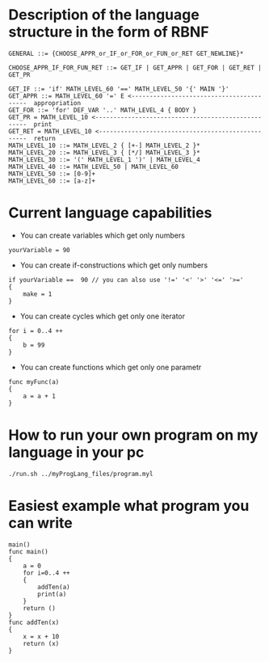 # Description of the language structure in the form of RBNF
```
GENERAL ::= {CHOOSE_APPR_or_IF_or_FOR_or_FUN_or_RET GET_NEWLINE}*

CHOOSE_APPR_IF_FOR_FUN_RET ::= GET_IF | GET_APPR | GET_FOR | GET_RET | GET_PR 

GET_IF ::= 'if' MATH_LEVEL_60 '==' MATH_LEVEL_50 '{' MAIN '}'
GET_APPR ::= MATH_LEVEL_60 '=' E <-----------------------------------------  appropriation
GET_FOR ::= 'for' DEF_VAR '..' MATH_LEVEL_4 { BODY } 
GET_PR = MATH_LEVEL_10 <---------------------------------------------------  print
GET_RET = MATH_LEVEL_10 <--------------------------------------------------  return
MATH_LEVEL_10 ::= MATH_LEVEL_2 { [+-] MATH_LEVEL_2 }*
MATH_LEVEL_20 ::= MATH_LEVEL_3 { [*/] MATH_LEVEL_3 }*
MATH_LEVEL_30 ::= '(' MATH_LEVEL_1 ')' | MATH_LEVEL_4
MATH_LEVEL_40 ::= MATH_LEVEL_50 | MATH_LEVEL_60
MATH_LEVEL_50 ::= [0-9]+
MATH_LEVEL_60 ::= [a-z]+
```

# Сurrent language capabilities

- You can create variables which get only numbers
```
yourVariable = 90
```
- You can create if-constructions which get only numbers
```
if yourVariable ==  90 // you can also use '!=' '<' '>' '<=' '>='
{
    make = 1
}
```

- You can create cycles which get only one iterator
```
for i = 0..4 ++
{
    b = 99
}
```
- You can create functions which get only one parametr
```
func myFunc(a)
{
    a = a + 1
}
```
# How to run your own program on my language in your pc
```
./run.sh ../myProgLang_files/program.myl
```
# Easiest example what program you can write
```
main()
func main()
{
    a = 0
    for i=0..4 ++
    {
        addTen(a)
        print(a)
    }
    return ()
}
func addTen(x)
{
    x = x + 10
    return (x)
}
```


